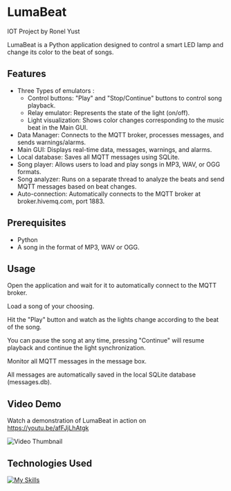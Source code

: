 # LumaBeat
IOT Project by Ronel Yust

LumaBeat is a Python application designed to control a smart LED lamp and change its color to the beat of songs.

## Features
- Three Types of emulators :
  - Control buttons: "Play" and "Stop/Continue" buttons to control song playback.
  - Relay emulator: Represents the state of the light (on/off).
  - Light visualization: Shows color changes corresponding to the music beat in the Main GUI.
- Data Manager: Connects to the MQTT broker, processes messages, and sends warnings/alarms.
- Main GUI: Displays real-time data, messages, warnings, and alarms.
- Local database: Saves all MQTT messages using SQLite.
- Song player: Allows users to load and play songs in MP3, WAV, or OGG formats.
- Song analyzer: Runs on a separate thread to analyze the beats and send MQTT messages based on beat changes.
- Auto-connection: Automatically connects to the MQTT broker at broker.hivemq.com, port 1883.

## Prerequisites

- Python
- A song in the format of MP3, WAV or OGG.

## Usage

Open the application and wait for it to automatically connect to the MQTT broker.

Load a song of your choosing.

Hit the "Play" button and watch as the lights change according to the beat of the song.

You can pause the song at any time, pressing "Continue" will resume playback and continue the light synchronization.

Monitor all MQTT messages in the message box.

All messages are automatically saved in the local SQLite database (messages.db).


## Video Demo

Watch a demonstration of LumaBeat in action on https://youtu.be/afFJjLhAtgk​

![Video Thumbnail](https://img.youtube.com/vi/afFJjLhAtgk/hqdefault.jpg)



## Technologies Used
[![My Skills](https://skillicons.dev/icons?i=py,sqlite)](https://skillicons.dev)



